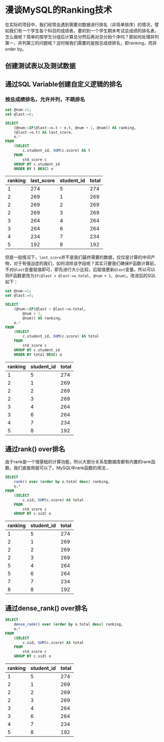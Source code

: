 # 漫谈MySQL的Ranking技术

在实际的项目中，我们经常会遇到需要对数据进行排名（非简单排序）的情况，譬如我们有一个学生各个科目的成绩表，要的到一个学生期末考试总成绩的排名表，怎么做呢？简单的按学生分组后计算总分然后再对总分拍个序吗？那如何处理并列第一、并列第三的问题呢？这时候我们需要的是按总成绩排名，即ranking，而非order by。

## 创建测试表以及测试数据



## 通过SQL Variable创建自定义逻辑的排名


### 按总成绩排名，允许并列，不跳排名

```sql
set @num:=1;
set @last:=0;

SELECT 
    (@num:=IF(@last:=o.t > o.t, @num + 1, @num)) AS ranking,
    (@last:=o.t) AS last_score,
    o.*
FROM
    (SELECT 
        c.student_id, SUM(c.score) AS t
    FROM
        std_score c
    GROUP BY c.student_id
    ORDER BY t DESC) o
```

| ranking | last_score | student_id | total |
| ------- | ---------- | ---------- | ----- |
| 1       | 274        | 5          | 274   |
| 2       | 269        | 1          | 269   |
| 2       | 269        | 2          | 269   |
| 2       | 269        | 3          | 269   |
| 3       | 264        | 4          | 264   |
| 3       | 264        | 6          | 264   |
| 4       | 234        | 7          | 234   |
| 5       | 192        | 8          | 192   |

但是一般情况下，`last_score`并不是我们最终需要的数据，仅仅是计算的中间产物，对于有强迫症的我们，如何消除该字段呢？其实只要我们确保IF函数计算前，不对`@last`变量赋值即可，即先进行大小比较，后赋值更新`@last`变量。所以可以将IF函数更改为`IF(@last > @last:=o.total, @num + 1, @num)`。改进后的SQL如下：

```sql
set @num:=1;
set @last:=0;

SELECT 
    (@num:=IF(@last > @last:=o.total,
        @num + 1,
        @num)) AS ranking,
    o.*
FROM
    (SELECT 
        c.student_id, SUM(c.score) AS total
    FROM
        std_score c
    GROUP BY c.student_id
    ORDER BY total DESC) o
```

| ranking | student_id | total |
| ------- | ---------- | ----- |
| 1       | 5          | 274   |
| 2       | 1          | 269   |
| 2       | 2          | 269   |
| 2       | 3          | 269   |
| 3       | 4          | 264   |
| 3       | 6          | 264   |
| 4       | 7          | 234   |
| 5       | 8          | 192   |

## 通过rank() over排名

由于rank是一个很基础的计算功能，所以大部分关系型数据库都有内置的rank函数，我们直接用就可以了。MySQL中rank函数的用法...

```sql
SELECT 
	rank() over (order by o.total desc) ranking,
    o.*
FROM
    (SELECT 
        c.sid, SUM(c.score) AS total
    FROM
        std_score c
    GROUP BY c.sid) o
```

| ranking | student_id | total |
| ------- | ---------- | ----- |
| 1       | 5          | 274   |
| 2       | 1          | 269   |
| 2       | 2          | 269   |
| 2       | 3          | 269   |
| 5       | 4          | 264   |
| 5       | 6          | 264   |
| 7       | 7          | 234   |
| 8       | 8          | 192   |

## 通过dense_rank() over排名

```sql
SELECT 
	dense_rank() over (order by o.total desc) ranking,
    o.*
FROM
    (SELECT 
        c.sid, SUM(c.score) AS total
    FROM
        std_score c
    GROUP BY c.sid) o
```

| ranking | student_id | total |
| ------- | ---------- | ----- |
| 1       | 5          | 274   |
| 2       | 1          | 269   |
| 2       | 2          | 269   |
| 2       | 3          | 269   |
| 3       | 4          | 264   |
| 3       | 6          | 264   |
| 4       | 7          | 234   |
| 5       | 8          | 192   |